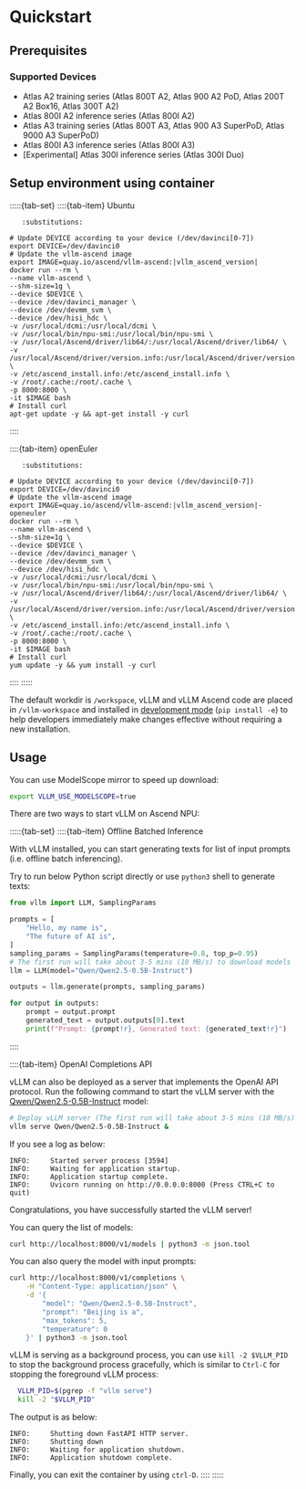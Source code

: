 # Quickstart

## Prerequisites

### Supported Devices
- Atlas A2 training series (Atlas 800T A2, Atlas 900 A2 PoD, Atlas 200T A2 Box16, Atlas 300T A2)
- Atlas 800I A2 inference series (Atlas 800I A2)
- Atlas A3 training series (Atlas 800T A3, Atlas 900 A3 SuperPoD, Atlas 9000 A3 SuperPoD)
- Atlas 800I A3 inference series (Atlas 800I A3)
- [Experimental] Atlas 300I inference series (Atlas 300I Duo)

## Setup environment using container

:::::{tab-set}
::::{tab-item} Ubuntu

```{code-block} bash
   :substitutions:

# Update DEVICE according to your device (/dev/davinci[0-7])
export DEVICE=/dev/davinci0
# Update the vllm-ascend image
export IMAGE=quay.io/ascend/vllm-ascend:|vllm_ascend_version|
docker run --rm \
--name vllm-ascend \
--shm-size=1g \
--device $DEVICE \
--device /dev/davinci_manager \
--device /dev/devmm_svm \
--device /dev/hisi_hdc \
-v /usr/local/dcmi:/usr/local/dcmi \
-v /usr/local/bin/npu-smi:/usr/local/bin/npu-smi \
-v /usr/local/Ascend/driver/lib64/:/usr/local/Ascend/driver/lib64/ \
-v /usr/local/Ascend/driver/version.info:/usr/local/Ascend/driver/version.info \
-v /etc/ascend_install.info:/etc/ascend_install.info \
-v /root/.cache:/root/.cache \
-p 8000:8000 \
-it $IMAGE bash
# Install curl
apt-get update -y && apt-get install -y curl
```

::::

::::{tab-item} openEuler

```{code-block} bash
   :substitutions:

# Update DEVICE according to your device (/dev/davinci[0-7])
export DEVICE=/dev/davinci0
# Update the vllm-ascend image
export IMAGE=quay.io/ascend/vllm-ascend:|vllm_ascend_version|-openeuler
docker run --rm \
--name vllm-ascend \
--shm-size=1g \
--device $DEVICE \
--device /dev/davinci_manager \
--device /dev/devmm_svm \
--device /dev/hisi_hdc \
-v /usr/local/dcmi:/usr/local/dcmi \
-v /usr/local/bin/npu-smi:/usr/local/bin/npu-smi \
-v /usr/local/Ascend/driver/lib64/:/usr/local/Ascend/driver/lib64/ \
-v /usr/local/Ascend/driver/version.info:/usr/local/Ascend/driver/version.info \
-v /etc/ascend_install.info:/etc/ascend_install.info \
-v /root/.cache:/root/.cache \
-p 8000:8000 \
-it $IMAGE bash
# Install curl
yum update -y && yum install -y curl
```

::::
:::::

The default workdir is `/workspace`, vLLM and vLLM Ascend code are placed in `/vllm-workspace` and installed in [development mode](https://setuptools.pypa.io/en/latest/userguide/development_mode.html) (`pip install -e`) to help developers immediately make changes effective without requiring a new installation.

## Usage

You can use ModelScope mirror to speed up download:

<!-- tests/e2e/doctest/001-quickstart-test.sh should be considered updating as well -->

```bash
export VLLM_USE_MODELSCOPE=true
```

There are two ways to start vLLM on Ascend NPU:

:::::{tab-set}
::::{tab-item} Offline Batched Inference

With vLLM installed, you can start generating texts for list of input prompts (i.e. offline batch inferencing).

Try to run below Python script directly or use `python3` shell to generate texts:

<!-- tests/e2e/doctest/001-quickstart-test.sh should be considered updating as well -->

```python
from vllm import LLM, SamplingParams

prompts = [
    "Hello, my name is",
    "The future of AI is",
]
sampling_params = SamplingParams(temperature=0.8, top_p=0.95)
# The first run will take about 3-5 mins (10 MB/s) to download models
llm = LLM(model="Qwen/Qwen2.5-0.5B-Instruct")

outputs = llm.generate(prompts, sampling_params)

for output in outputs:
    prompt = output.prompt
    generated_text = output.outputs[0].text
    print(f"Prompt: {prompt!r}, Generated text: {generated_text!r}")
```

::::

::::{tab-item} OpenAI Completions API

vLLM can also be deployed as a server that implements the OpenAI API protocol. Run
the following command to start the vLLM server with the
[Qwen/Qwen2.5-0.5B-Instruct](https://huggingface.co/Qwen/Qwen2.5-0.5B-Instruct) model:

<!-- tests/e2e/doctest/001-quickstart-test.sh should be considered updating as well -->

```bash
# Deploy vLLM server (The first run will take about 3-5 mins (10 MB/s) to download models)
vllm serve Qwen/Qwen2.5-0.5B-Instruct &
```

If you see a log as below:

```
INFO:     Started server process [3594]
INFO:     Waiting for application startup.
INFO:     Application startup complete.
INFO:     Uvicorn running on http://0.0.0.0:8000 (Press CTRL+C to quit)
```

Congratulations, you have successfully started the vLLM server!

You can query the list of models:

<!-- tests/e2e/doctest/001-quickstart-test.sh should be considered updating as well -->

```bash
curl http://localhost:8000/v1/models | python3 -m json.tool
```

You can also query the model with input prompts:

<!-- tests/e2e/doctest/001-quickstart-test.sh should be considered updating as well -->

```bash
curl http://localhost:8000/v1/completions \
    -H "Content-Type: application/json" \
    -d '{
        "model": "Qwen/Qwen2.5-0.5B-Instruct",
        "prompt": "Beijing is a",
        "max_tokens": 5,
        "temperature": 0
    }' | python3 -m json.tool
```

vLLM is serving as a background process, you can use `kill -2 $VLLM_PID` to stop the background process gracefully, which is similar to `Ctrl-C` for stopping the foreground vLLM process:

<!-- tests/e2e/doctest/001-quickstart-test.sh should be considered updating as well -->

```bash
  VLLM_PID=$(pgrep -f "vllm serve")
  kill -2 "$VLLM_PID"
```

The output is as below:

```
INFO:     Shutting down FastAPI HTTP server.
INFO:     Shutting down
INFO:     Waiting for application shutdown.
INFO:     Application shutdown complete.
```

Finally, you can exit the container by using `ctrl-D`.
::::
:::::
